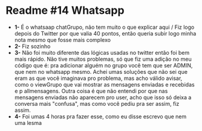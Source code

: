 # Readme #14 Whatsapp
- **1-** É o whatsaap chatGrupo, não tem muito o que explicar aqui / Fiz logo depois do Twitter por que valia 40 pontos, então queria subir logo minha nota mesmo que fosse mais complexo
- **2-** Fiz sozinho
- **3-** Não foi muito diferente das lógicas usadas no twitter então foi bem mais rápido. Não tive muitos problemas, só que fiz uma adição no meu código que é: pra adicionar alguém no grupo você tem que ser ADMIN, que nem no whatsapp mesmo. Achei umas soluções que não sei que eram as que você imaginava pro problema, mas acho válido avisar, como o viewGrupo que vai mostrar as mensagens enviadas e recebidas e p allmensagens. Outra coisa é que não entendi por que nas mensagens enviadas não aparecem pro user, acho que isso só deixa a conversa mais "confusa", mas como você pediu pra ser assim, fiz assim.
- **4-** Foi umas 4 horas pra fazer esse, como eu disse escrevo que nem uma lesma